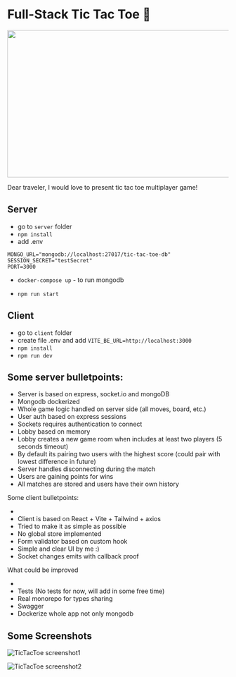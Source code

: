 # Full-Stack Tic Tac Toe 🎉

<p align="center">
  <img width="686" height="334" src="https://imgtr.ee/images/2023/12/31/08ea1d82545e781eaa018ca2cde84457.png">
</p>
Dear traveler, I would love to present tic tac toe multiplayer game!

## Server

- go to `server` folder
- `npm install`
- add .env
```
MONGO_URL="mongodb://localhost:27017/tic-tac-toe-db"
SESSION_SECRET="testSecret"
PORT=3000
```
- `docker-compose up` - to run mongodb

- `npm run start`

## Client

- go to `client` folder
- create file .env and add `VITE_BE_URL=http://localhost:3000`
- `npm install`
- `npm run dev`

## Some server bulletpoints:

- Server is based on express, socket.io and mongoDB
- Mongodb dockerized
- Whole game logic handled on server side (all moves, board, etc.)
- User auth based on express sessions
- Sockets requires authentication to connect
- Lobby based on memory
- Lobby creates a new game room when includes at least two players (5 seconds timeout)
- By default its pairing two users with the highest score (could pair with lowest difference in future)
- Server handles disconnecting during the match
- Users are gaining points for wins
- All matches are stored and users have their own history

Some client bulletpoints:

-
- Client is based on React + Vite + Tailwind + axios
- Tried to make it as simple as possible
- No global store implemented
- Form validator based on custom hook
- Simple and clear UI by me :)
- Socket changes emits with callback proof

What could be improved

-
- Tests (No tests for now, will add in some free time)
- Real monorepo for types sharing
- Swagger
- Dockerize whole app not only mongodb

## Some Screenshots

![TicTacToe screenshot1](https://imgtr.ee/images/2023/12/31/f523317efc0bafa6f3b46b19dc0d4450.png)

![TicTacToe screenshot2](https://imgtr.ee/images/2023/12/31/a24ee7397b8d8cb3f76b2d6f0460a93d.png)
